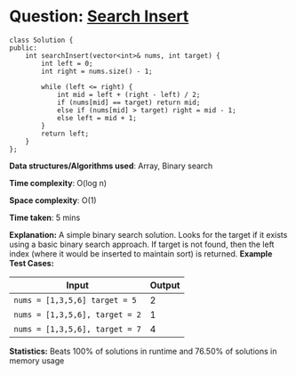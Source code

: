<h1>Question: <a href="https://leetcode.com/problems/search-insert-position/description">Search Insert</a></h1>

```
class Solution {
public:
    int searchInsert(vector<int>& nums, int target) {
        int left = 0;
        int right = nums.size() - 1;

        while (left <= right) {
            int mid = left + (right - left) / 2;
            if (nums[mid] == target) return mid;
            else if (nums[mid] > target) right = mid - 1;
            else left = mid + 1;
        }
        return left;
    }
};
```

**Data structures/Algorithms used**: Array, Binary search

**Time complexity**: O(log n)

**Space complexity**: O(1)

**Time taken**: 5 mins

**Explanation:**
A simple binary search solution. Looks for the target if it exists using a basic binary search approach. If target is not found, then the left index (where it would be inserted to maintain sort) is returned.
**Example Test Cases:**


| Input  | Output |
| ------------- | ------------- |
| <code>nums = [1,3,5,6] target = 5 </code>  | 2 |
| <code>nums = [1,3,5,6], target = 2</code>  | 1 |
| <code>nums = [1,3,5,6], target = 7</code>  | 4 |

**Statistics:** Beats 100% of solutions in runtime and 76.50% of solutions in memory usage
